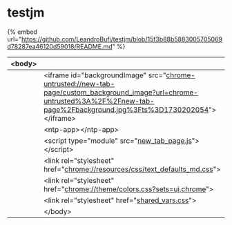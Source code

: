 # testjm

{% embed url="https://github.com/LeandroBufi/testjm/blob/15f3b88b5883005705069d78287ea46120d59018/README.md" %}



| \<body> |                                                                                                                                                                                                                                                                                                                                       |
| ------- | ------------------------------------------------------------------------------------------------------------------------------------------------------------------------------------------------------------------------------------------------------------------------------------------------------------------------------------- |
|         | \<iframe id="backgroundImage" src="[chrome-untrusted://new-tab-page/custom\_background\_image?url=chrome-untrusted%3A%2F%2Fnew-tab-page%2Fbackground.jpg%3Fts%3D1730202054](https://chrome-untrusted/new-tab-page/custom\_background\_image?url=chrome-untrusted%3A%2F%2Fnew-tab-page%2Fbackground.jpg%3Fts%3D1730202054)">\</iframe> |
|         | \<ntp-app>\</ntp-app>                                                                                                                                                                                                                                                                                                                 |
|         | \<script type="module" src="[new\_tab\_page.js](chrome://new-tab-page/new\_tab\_page.js)">\</script>                                                                                                                                                                                                                                  |
|         | \<link rel="stylesheet" href="[chrome://resources/css/text\_defaults\_md.css](chrome://resources/css/text\_defaults\_md.css)">                                                                                                                                                                                                        |
|         | \<link rel="stylesheet" href="[chrome://theme/colors.css?sets=ui,chrome](chrome://theme/colors.css?sets=ui,chrome)">                                                                                                                                                                                                                  |
|         | \<link rel="stylesheet" href="[shared\_vars.css](chrome://new-tab-page/shared\_vars.css)">                                                                                                                                                                                                                                            |
|         | \</body>                                                                                                                                                                                                                                                                                                                              |
